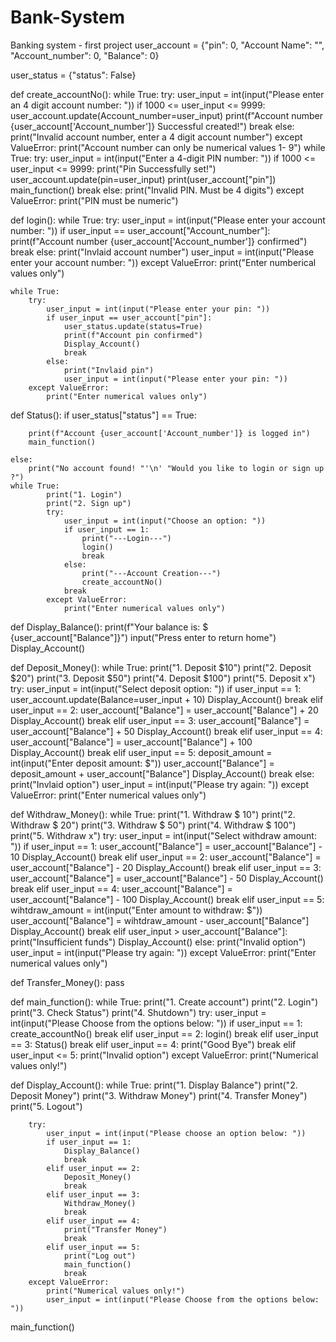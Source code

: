 # Bank-System
Banking system - first project
user_account = {"pin": 0, "Account Name": "", "Account_number": 0, "Balance": 0}

user_status = {"status": False}

def create_accountNo():
    while True:
        try:
            user_input = int(input("Please enter an 4 digit account number: "))
            if 1000 <= user_input <= 9999:
                user_account.update(Account_number=user_input)
                print(f"Account number {user_account['Account_number']} Successful created!")
                break
            else:
                print("Invalid account number, enter a 4 digit account number")
        except ValueError:
            print("Account number can only be numerical values 1- 9")
    while True:
        try:
            user_input = int(input("Enter a 4-digit PIN number: "))
            if 1000 <= user_input <= 9999:
                print("Pin Successfully set!")
                user_account.update(pin=user_input)
                print(user_account["pin"])
                main_function()
                break
            else:
                print("Invalid PIN. Must be 4 digits")
        except ValueError:
            print("PIN must be numeric")

def login():
    while True:
        try:
            user_input = int(input("Please enter your account number: "))
            if user_input == user_account["Account_number"]:
                print(f"Account number {user_account['Account_number']} confirmed")
                break
            else:
                print("Invlaid account number")
                user_input = int(input("Please enter your account number: "))
        except ValueError:
            print("Enter numberical values only")
        
    while True:
        try:
            user_input = int(input("Please enter your pin: "))
            if user_input == user_account["pin"]:
                user_status.update(status=True)
                print(f"Account pin confirmed")
                Display_Account()
                break
            else:
                print("Invlaid pin")
                user_input = int(input("Please enter your pin: "))
        except ValueError:
            print("Enter numerical values only")


def Status():
    if user_status["status"] == True:

        print(f"Account {user_account['Account_number']} is logged in")
        main_function()

    else:
        print("No account found! "'\n' "Would you like to login or sign up ?")
    while True:
            print("1. Login")
            print("2. Sign up")
            try:
                user_input = int(input("Choose an option: "))
                if user_input == 1:
                    print("---Login---")
                    login()
                    break
                else:
                    print("---Account Creation---")
                    create_accountNo()
                break
            except ValueError:
                print("Enter numerical values only")

def Display_Balance():
    print(f"Your balance is: $ {user_account["Balance"]}")
    input("Press enter to return home")
    Display_Account()
        
def Deposit_Money():
    while True:
        print("1. Deposit $10")
        print("2. Deposit $20")
        print("3. Deposit $50")
        print("4. Deposit $100")
        print("5. Deposit x")
        try:
            user_input = int(input("Select deposit option: "))
            if user_input == 1:
                user_account.update(Balance=user_input + 10)
                Display_Account()
                break
            elif user_input == 2:
                user_account["Balance"] = user_account["Balance"] + 20
                Display_Account()
                break
            elif user_input == 3:
                user_account["Balance"] = user_account["Balance"] + 50
                Display_Account()
                break
            elif user_input == 4:
                user_account["Balance"] = user_account["Balance"] + 100
                Display_Account()
                break
            elif user_input == 5:
                deposit_amount = int(input("Enter deposit amount: $"))
                user_account["Balance"] = deposit_amount + user_account["Balance"]
                Display_Account()
                break
            else:
                print("Invlaid option")
                user_input = int(input("Please try again: "))
        except ValueError:
            print("Enter numerical values only")

def Withdraw_Money():
    while True:
        print("1. Withdraw $ 10")
        print("2. Withdraw $ 20")
        print("3. Withdraw $ 50")
        print("4. Withdraw $ 100")
        print("5. Withdraw x")
        try:
            user_input = int(input("Select withdraw amount: "))
            if user_input == 1:
                user_account["Balance"] = user_account["Balance"] - 10
                Display_Account()
                break
            elif user_input == 2:
                user_account["Balance"] = user_account["Balance"] - 20
                Display_Account()
                break
            elif user_input == 3:
                user_account["Balance"] = user_account["Balance"] - 50
                Display_Account()
                break
            elif user_input == 4:
                user_account["Balance"] = user_account["Balance"] - 100
                Display_Account()
                break
            elif user_input == 5:
                wihtdraw_amount = int(input("Enter amount to withdraw: $"))
                user_account["Balance"] = wihtdraw_amount - user_account["Balance"]
                Display_Account()
                break
            elif user_input > user_account["Balance"]:
                print("Insufficient funds")
                Display_Account()
            else:
                print("Invalid option")
                user_input = int(input("Please try again: "))
        except ValueError:
            print("Enter numerical values only")

def Transfer_Money():
    pass

def main_function():
    while True:
        print("1. Create account")
        print("2. Login")
        print("3. Check Status")
        print("4. Shutdown")
        try:
            user_input = int(input("Please Choose from the options below: "))
            if user_input == 1:
                create_accountNo()
                break
            elif user_input == 2:
                login()
                break
            elif user_input == 3:
                Status()
                break
            elif user_input == 4:
                print("Good Bye")
                break
            elif user_input <= 5:
                print("Invalid option")
        except ValueError:
            print("Numerical values only!")


def Display_Account():
    while True:
        print("1. Display Balance")
        print("2. Deposit Money")
        print("3. Withdraw Money")
        print("4. Transfer Money")
        print("5. Logout")

        try:
            user_input = int(input("Please choose an option below: "))
            if user_input == 1:
                Display_Balance()
                break
            elif user_input == 2:
                Deposit_Money()
                break
            elif user_input == 3:
                Withdraw_Money()
                break
            elif user_input == 4:
                print("Transfer Money")
                break
            elif user_input == 5:
                print("Log out")
                main_function()
                break
        except ValueError:
            print("Numerical values only!")
            user_input = int(input("Please Choose from the options below: "))


main_function()
